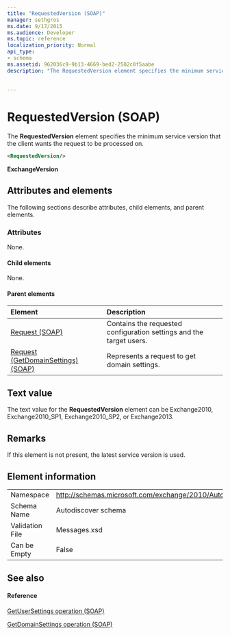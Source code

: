 ```yaml
---
title: "RequestedVersion (SOAP)"
manager: sethgros
ms.date: 9/17/2015
ms.audience: Developer
ms.topic: reference
localization_priority: Normal
api_type:
- schema
ms.assetid: 962036c9-9b13-4669-bed2-2502c0f5aabe
description: "The RequestedVersion element specifies the minimum service version that the client wants the request to be processed on."
 
 
---
```


# RequestedVersion (SOAP)

The **RequestedVersion** element specifies the minimum service version that the client wants the request to be processed on. 
  
```XML
<RequestedVersion/>
```

 **ExchangeVersion**
## Attributes and elements

The following sections describe attributes, child elements, and parent elements.
  
### Attributes

None.
  
#### Child elements

None.
  
#### Parent elements

|**Element**|**Description**|
|:-----|:-----|
|[Request (SOAP)](request-soap.md) <br/> |Contains the requested configuration settings and the target users.  <br/> |
|[Request (GetDomainSettings) (SOAP)](request-getdomainsettingssoap.md) <br/> |Represents a request to get domain settings.  <br/> |
   
## Text value

The text value for the **RequestedVersion** element can be Exchange2010, Exchange2010_SP1, Exchange2010_SP2, or Exchange2013.
  
## Remarks

If this element is not present, the latest service version is used.
  
## Element information

|||
|:-----|:-----|
|Namespace  <br/> |http://schemas.microsoft.com/exchange/2010/Autodiscover  <br/> |
|Schema Name  <br/> |Autodiscover schema  <br/> |
|Validation File  <br/> |Messages.xsd  <br/> |
|Can be Empty  <br/> |False  <br/> |
   
## See also

#### Reference

[GetUserSettings operation (SOAP)](getusersettings-operation-soap.md)
  
[GetDomainSettings operation (SOAP)](getdomainsettings-operation-soap.md)

